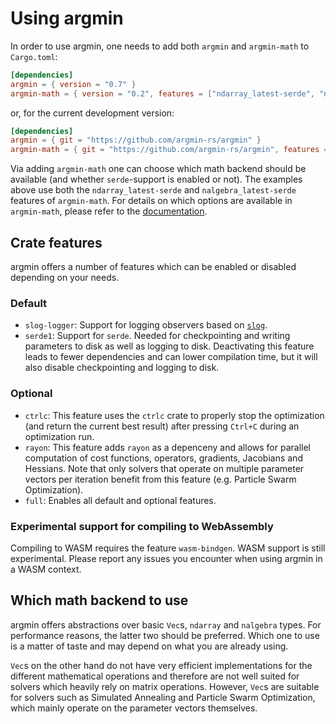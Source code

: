 # Using argmin

In order to use argmin, one needs to add both `argmin` and `argmin-math` to `Cargo.toml`:

```toml
[dependencies]
argmin = { version = "0.7" }
argmin-math = { version = "0.2", features = ["ndarray_latest-serde", "nalgebra_latest-serde"] }
```

or, for the current development version:

```toml
[dependencies]
argmin = { git = "https://github.com/argmin-rs/argmin" }
argmin-math = { git = "https://github.com/argmin-rs/argmin", features = ["ndarray_latest-serde", "nalgebra_latest-serde"] }
```

Via adding `argmin-math` one can choose which math backend should be available (and whether `serde`-support is enabled or not).
The examples above use both the `ndarray_latest-serde` and `nalgebra_latest-serde` features of `argmin-math`.
For details on which options are available in `argmin-math`, please refer to the [documentation](https://docs.rs/argmin-math/latest/argmin_math/).


## Crate features

argmin offers a number of features which can be enabled or disabled depending on your needs.

### Default

- `slog-logger`: Support for logging observers based on [`slog`](https://crates.io/crates/slog).
- `serde1`: Support for `serde`. Needed for checkpointing and writing parameters to disk as well as logging to disk. Deactivating this feature leads to fewer dependencies and can lower compilation time, but it will also disable checkpointing and logging to disk.

### Optional 

- `ctrlc`: This feature uses the `ctrlc` crate to properly stop the optimization (and return the current best result) after pressing `Ctrl+C` during an optimization run.
- `rayon`: This feature adds `rayon` as a depenceny and allows for parallel computation of cost functions, operators, gradients, Jacobians and Hessians. Note that only solvers that operate on multiple parameter vectors per iteration benefit from this feature (e.g. Particle Swarm Optimization).
- `full`: Enables all default and optional features.

### Experimental support for compiling to WebAssembly

Compiling to WASM requires the feature `wasm-bindgen`.
WASM support is still experimental. Please report any issues you encounter when using argmin in a WASM context.

## Which math backend to use

argmin offers abstractions over basic `Vec`s, `ndarray` and `nalgebra` types.
For performance reasons, the latter two should be preferred. Which one to use is a matter of taste and may depend on what you are already using. 

`Vec`s on the other hand do not have very efficient implementations for the different mathematical operations and therefore are not well suited for solvers which heavily rely on matrix operations.
However, `Vec`s are suitable for solvers such as Simulated Annealing and Particle Swarm Optimization, which mainly operate on the parameter vectors themselves. 
